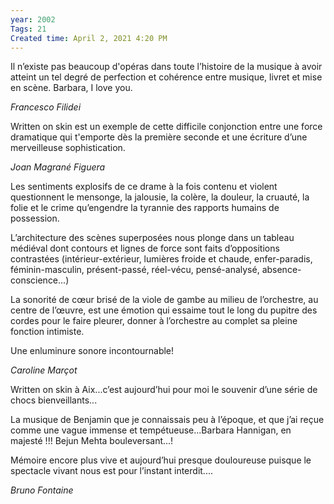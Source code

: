 ```yaml
---
year: 2002
Tags: 21
Created time: April 2, 2021 4:20 PM
---
```

Il n’existe pas beaucoup d'opéras dans toute l’histoire de la musique
 à avoir atteint un tel degré de perfection et cohérence entre musique, 
livret et mise en scène. Barbara, I love you.

*Francesco Filidei*

Written
 on skin est un exemple de cette difficile conjonction entre une force 
dramatique qui t'emporte dès la première seconde et une écriture d’une 
merveilleuse sophistication.

*Joan Magrané Figuera*

Les
 sentiments explosifs de ce drame à la fois contenu et violent 
questionnent le mensonge, la jalousie, la colère, la douleur, la 
cruauté, la folie et le crime qu’engendre la tyrannie des rapports 
humains de possession.

L’architecture des scènes superposées nous 
plonge dans un tableau médiéval dont contours et lignes de force sont 
faits d’oppositions contrastées (intérieur-extérieur, lumières froide et
 chaude, enfer-paradis, féminin-masculin, présent-passé, réel-vécu, 
pensé-analysé, absence-conscience...)

La sonorité de cœur brisé de
 la viole de gambe au milieu de l’orchestre, au centre de l’œuvre, est 
une émotion qui essaime tout le long du pupitre des cordes pour le faire
 pleurer, donner à l’orchestre au complet sa pleine fonction intimiste.

Une enluminure sonore incontournable!

*Caroline Marçot*

Written on skin à Aix...c’est aujourd’hui pour moi le souvenir d’une série de chocs bienveillants...

La
 musique de Benjamin que je connaissais peu à l’époque, et que j’ai 
reçue comme une vague immense et tempétueuse...Barbara Hannigan, en 
majesté !!! Bejun Mehta bouleversant...!

Mémoire encore plus vive et aujourd’hui presque douloureuse puisque le spectacle vivant nous est pour l’instant interdit....

*Bruno Fontaine*
